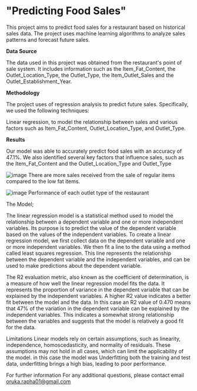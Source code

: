 # "Predicting Food Sales"


This project aims to predict food sales for a restaurant based on historical sales data. The project uses machine learning algorithms to analyze sales patterns and forecast future sales.

**Data Source**


The data used in this project was obtained from the restaurant's point of sale system. It includes information such as the Item_Fat_Content, the Outlet_Location_Type, the Outlet_Type, the Item_Outlet_Sales and the Outlet_Establishment_Year.

**Methodology**


The project uses of regression analysis to predict future sales. Specifically, we used the following techniques:

Linear regression, to model the relationship between sales and various factors such as Item_Fat_Content, Outlet_Location_Type, and Outlet_Type.

**Results**


Our model was able to accurately predict food sales with an accuracy of 47.1%. We also identified several key factors that influence sales, such as the Item_Fat_Content and the Outlet_Location_Type and Outlet_Type


![image](https://user-images.githubusercontent.com/124377057/224627744-80e0aba3-bb2b-4339-8b6e-7787d27a7d62.png)
There are more sales received from the sale of regular items compared to the low fat items.


![image](https://user-images.githubusercontent.com/124377057/224628598-7b5389c8-4148-4b38-8c25-f132123cbd04.png)
Performance of each outlet type of the restaurant


The Model;


The linear regression model is a statistical method used to model the relationship between a dependent variable and one or more independent variables. Its purpose is to predict the value of the dependent variable based on the values of the independent variables.
To create a linear regression model, we first collect data on the dependent variable and one or more independent variables. We then fit a line to the data using a method called least squares regression. This line represents the relationship between the dependent variable and the independent variables, and can be used to make predictions about the dependent variable.

The R2 evaluation metric, also known as the coefficient of determination, is a measure of how well the linear regression model fits the data. It represents the proportion of variance in the dependent variable that can be explained by the independent variables. A higher R2 value indicates a better fit between the model and the data.
In this case an R2 value of 0.470 means that 47% of the variation in the dependent variable can be explained by the independent variables. This indicates a somewhat strong relationship between the variables and suggests that the model is relatively a good fit for the data.

Limitations
Linear models rely on certain assumptions, such as linearity, independence, homoscedasticity, and normality of residuals. These assumptions may not hold in all cases, which can limit the applicability of the model.
in this case the model was Underfitting both the training and test data, underfitting brings a high bias, leading to poor performance.

For further information
For any additional questions, please contact email oruka.rapha01@gmail.com
